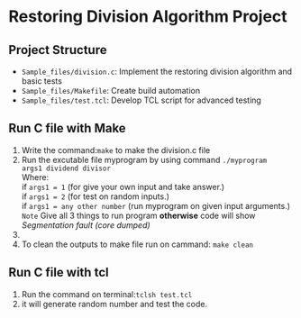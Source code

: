 # Restoring Division Algorithm Project

## Project Structure
- `Sample_files/division.c`: Implement the restoring division algorithm and basic tests
- `Sample_files/Makefile`: Create build automation
- `Sample_files/test.tcl`: Develop TCL script for advanced testing

## Run C file with Make 
1. Write the command:`make` to make the division.c file
2. Run the excutable file myprogram by using command `./myprogram  args1 dividend divisor` <br>
   Where:<br>
    if `args1 = 1` (for give your own input and take answer.) <br>
    if `args1 = 2` (for test on random inputs.) <br>
    if `args1 = any other number` (run myprogram on given input arguments.) <br>
    `Note` Give all 3 things to run program **otherwise** code will show *Segmentation fault (core dumped)*
3. 
4. To clean the outputs to make file run on cammand: `make clean`

## Run C file with tcl 
1. Run the command on terminal:`tclsh test.tcl`
2. it will generate random number and test the code.
